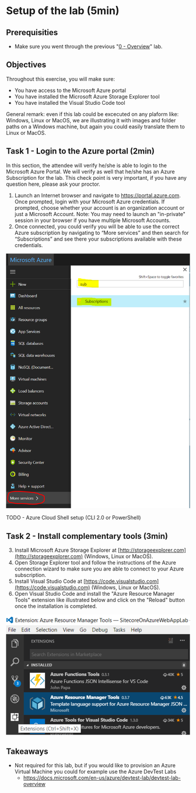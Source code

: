 # Setup of the lab (5min)

## Prerequisities

- Make sure you went through the previous "[0 - Overview](../0%20-%20Overview/README.md)" lab.

## Objectives

Throughout this exercise, you will make sure:
- You have access to the Microsoft Azure portal
- You have installed the Microsoft Azure Storage Explorer tool
- You have installed the Visual Studio Code tool

General remark: even if this lab could be excecuted on any plaform like: Windows, Linux or MacOS, we are illustrating it with images and folder paths on a Windows machine, but again you could easily translate them to Linux or MacOS.

## Task 1 - Login to the Azure portal (2min)

In this section, the attendee will verify he/she is able to login to the Microsoft Azure Portal. We will verify as well that he/she has an Azure Subscription for the lab. This check point is very important, if you have any question here, please ask your proctor.
1.	Launch an Internet browser and navigate to https://portal.azure.com. Once prompted, login with your Microsoft Azure credentials. If prompted, choose whether your account is an organization account or just a Microsoft Account. 
Note: You may need to launch an "in-private" session in your browser if you have multiple Microsoft Accounts.  
2.	Once connected, you could verify you will be able to use the correct Azure subscription by navigating to “More services” and then search for “Subscriptions” and see there your subscriptions available with these credentials.

![Validate Azure Subscription](./imgs/validate%20subscription.png)

TODO - Azure Cloud Shell setup (CLI 2.0 or PowerShell)

## Task 2 - Install complementary tools (3min)

3. Install Microsoft Azure Storage Explorer at [http://storageexplorer.com](http://storageexplorer.com) (Windows, Linux or MacOS).
4. Open Storage Explorer tool and follow the instructions of the Azure connection wizard to make sure you are able to connect to your Azure subscription.
4. Install Visual Studio Code at [https://code.visualstudio.com](https://code.visualstudio.com) (Windows, Linux or MacOS).
5. Open Visual Studio Code and install the "Azure Resource Manager Tools" extension like illustrated below and click on the "Reload" button once the installation is completed.

![TODO](./imgs/arm%20tools%20extension.png)

## Takeaways

- Not required for this lab, but if you would like to provision an Azure Virtual Machine you could for example use the Azure DevTest Labs
  - https://docs.microsoft.com/en-us/azure/devtest-lab/devtest-lab-overview